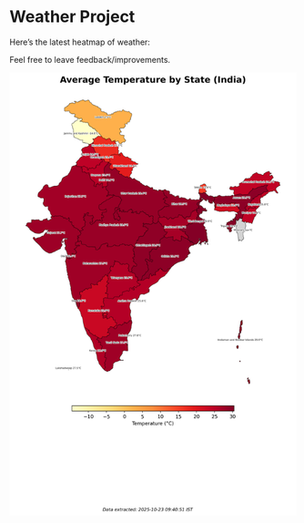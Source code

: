 # Weather Project

Here’s the latest heatmap of weather:

Feel free to leave feedback/improvements.

![India Heatmap](docs/assets/india_heatmap.png?v=F9AACD)
